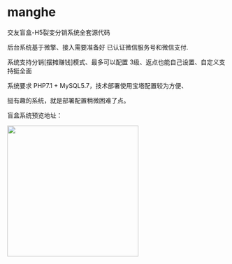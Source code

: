 # manghe
交友盲盒-H5裂变分销系统全套源代码

后台系统基于微擎、接入需要准备好 已认证微信服务号和微信支付.

系统支持分销[摆摊赚钱]模式、最多可以配置 3级、返点也能自己设置、自定义支持挺全面

系统要求 PHP7.1 + MySQL5.7，技术部署使用宝塔配置较为方便、

挺有趣的系统，就是部署配置稍微困难了点。

盲盒系统预览地址：

<img src="https://github.com/quyingyong/manghe/blob/main/qrcode.png" align="left" width="300" >
